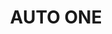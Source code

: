 ---
title: "AUTO ONE"
url: /karachi/auto-one-showroom-10-a-asgher-mansion-muhammad-ali-jinnah-rd-opp-tibet-centre-preedy-quarters-karachi/
shop: car repair
---